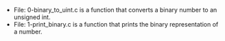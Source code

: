 * File: 0-binary_to_uint.c is a function that converts a binary number to an unsigned int.
* File: 1-print_binary.c is a function that prints the binary representation of a number.
